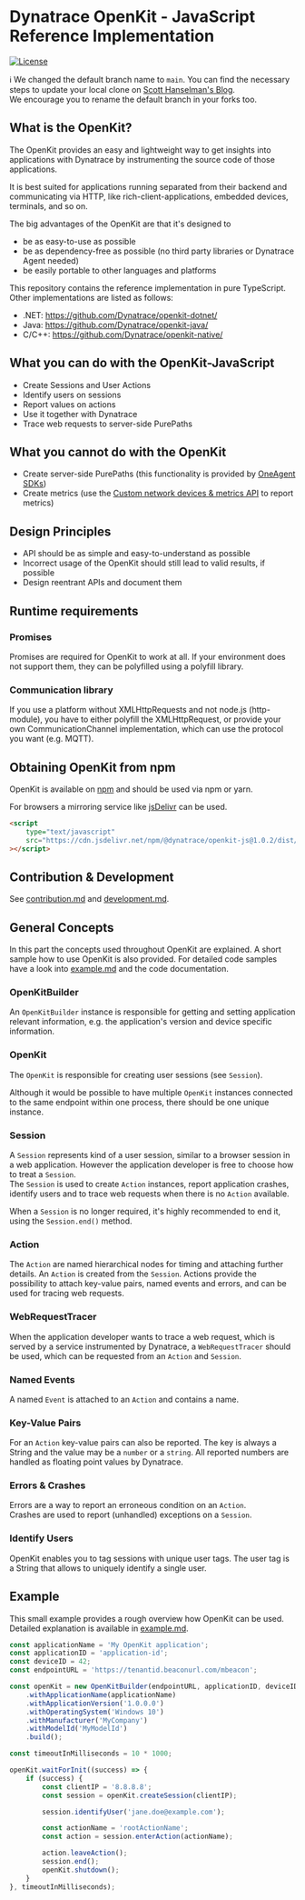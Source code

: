 # Dynatrace OpenKit - JavaScript Reference Implementation

[![License](https://img.shields.io/badge/License-Apache%202.0-blue.svg)](https://opensource.org/licenses/Apache-2.0)

:information_source: We changed the default branch name to `main`. You can find the necessary steps to update your local clone on [Scott Hanselman's Blog](https://www.hanselman.com/blog/EasilyRenameYourGitDefaultBranchFromMasterToMain.aspx).  
We encourage you to rename the default branch in your forks too.

## What is the OpenKit?

The OpenKit provides an easy and lightweight way to get insights into applications with Dynatrace by instrumenting the source code of those applications.

It is best suited for applications running separated from their backend and communicating via HTTP, like rich-client-applications, embedded devices, terminals, and so on.

The big advantages of the OpenKit are that it's designed to

-   be as easy-to-use as possible
-   be as dependency-free as possible (no third party libraries or Dynatrace Agent needed)
-   be easily portable to other languages and platforms

This repository contains the reference implementation in pure TypeScript. Other implementations are listed as follows:

-   .NET: https://github.com/Dynatrace/openkit-dotnet/
-   Java: https://github.com/Dynatrace/openkit-java/
-   C/C++: https://github.com/Dynatrace/openkit-native/

## What you can do with the OpenKit-JavaScript

-   Create Sessions and User Actions
-   Identify users on sessions
-   Report values on actions
-   Use it together with Dynatrace
-   Trace web requests to server-side PurePaths

## What you cannot do with the OpenKit

-   Create server-side PurePaths (this functionality is provided by [OneAgent SDKs](https://github.com/Dynatrace/OneAgent-SDK))
-   Create metrics (use the [Custom network devices & metrics API](https://www.dynatrace.com/support/help/dynatrace-api/timeseries/what-does-the-custom-network-devices-and-metrics-api-provide/) to report metrics)

## Design Principles

-   API should be as simple and easy-to-understand as possible
-   Incorrect usage of the OpenKit should still lead to valid results, if possible
-   Design reentrant APIs and document them

## Runtime requirements

### Promises

Promises are required for OpenKit to work at all. If your environment does not support them, they can be
polyfilled using a polyfill library.

### Communication library

If you use a platform without XMLHttpRequests and not node.js (http-module), you have to either polyfill
the XMLHttpRequest, or provide your own CommunicationChannel implementation, which can use the protocol
you want (e.g. MQTT).

## Obtaining OpenKit from npm

OpenKit is available on [npm](https://www.npmjs.com/package/@dynatrace/openkit-js) and should be used via npm or yarn.

For browsers a mirroring service like [jsDelivr](https://www.jsdelivr.com/package/npm/@dynatrace/openkit-js) can be used.

```html
<script
    type="text/javascript"
    src="https://cdn.jsdelivr.net/npm/@dynatrace/openkit-js@1.0.2/dist/browser/openkit.js"
></script>
```

## Contribution & Development

See [contribution.md](contribution.md) and [development.md](development.md).

## General Concepts

In this part the concepts used throughout OpenKit are explained. A short sample how to use OpenKit is
also provided. For detailed code samples have a look into [example.md](example.md) and the code documentation.

### OpenKitBuilder

An `OpenKitBuilder` instance is responsible for getting and setting application relevant information, e.g.
the application's version and device specific information.

### OpenKit

The `OpenKit` is responsible for creating user sessions (see `Session`).

Although it would be possible to have multiple `OpenKit` instances connected to the same endpoint
within one process, there should be one unique instance.

### Session

A `Session` represents kind of a user session, similar to a browser session in a web application.
However the application developer is free to choose how to treat a `Session`.  
The `Session` is used to create `Action` instances, report application crashes, identify users and
to trace web requests when there is no `Action` available.

When a `Session` is no longer required, it's highly recommended to end it, using the `Session.end()` method.

### Action

The `Action` are named hierarchical nodes for timing and attaching further details.
An `Action` is created from the `Session`. Actions provide the possibility to attach key-value pairs,
named events and errors, and can be used for tracing web requests.

### WebRequestTracer

When the application developer wants to trace a web request, which is served by a service
instrumented by Dynatrace, a `WebRequestTracer` should be used, which can be
requested from an `Action` and `Session`.

### Named Events

A named `Event` is attached to an `Action` and contains a name.

### Key-Value Pairs

For an `Action` key-value pairs can also be reported. The key is always a String
and the value may be a `number` or a `string`. All reported numbers are handled as floating point
values by Dynatrace.

### Errors & Crashes

Errors are a way to report an erroneous condition on an `Action`.  
Crashes are used to report (unhandled) exceptions on a `Session`.

### Identify Users

OpenKit enables you to tag sessions with unique user tags. The user tag is a String
that allows to uniquely identify a single user.

## Example

This small example provides a rough overview how OpenKit can be used.
Detailed explanation is available in [example.md](example.md).

```javascript
const applicationName = 'My OpenKit application';
const applicationID = 'application-id';
const deviceID = 42;
const endpointURL = 'https://tenantid.beaconurl.com/mbeacon';

const openKit = new OpenKitBuilder(endpointURL, applicationID, deviceID)
    .withApplicationName(applicationName)
    .withApplicationVersion('1.0.0.0')
    .withOperatingSystem('Windows 10')
    .withManufacturer('MyCompany')
    .withModelId('MyModelId')
    .build();

const timeoutInMilliseconds = 10 * 1000;

openKit.waitForInit((success) => {
    if (success) {
        const clientIP = '8.8.8.8';
        const session = openKit.createSession(clientIP);

        session.identifyUser('jane.doe@example.com');

        const actionName = 'rootActionName';
        const action = session.enterAction(actionName);

        action.leaveAction();
        session.end();
        openKit.shutdown();
    }
}, timeoutInMilliseconds);
```
